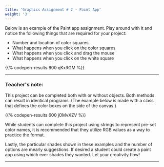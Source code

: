 ```yaml
---
title: 'Graphics Assignment # 2 - Paint App'
weight: '3'
---
```

Below is an example of the Paint app assignment. Play around with it and notice the following things that are required for your project:

* Number and location of color squares
* What happens when you click on the color squares
* What happens when you click and drag the mouse
* What happens when you click on the white square



{{% codepen-results 600 qKxRGM %}}

---

### Teacher's note:

This project can be completed both with or without objects. Both methods can result in identical programs. (The example below is made with a class that defines the color boxes on the side of the canvas.)

{{% codepen-results 600 jOMvXZV %}}

While students can complete this project using strings to represent pre-set color names, it is recommended that they utilize RGB values as a way to practice the format. 

Lastly, the particular shades shown in these examples and the number of options are mearly suggestions. If desired a student could create a paint app using which ever shades they wanted. Let your creativity flow!

---
